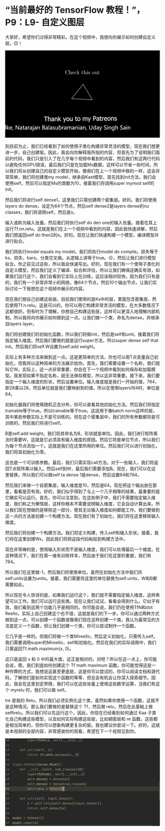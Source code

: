 # “当前最好的 TensorFlow 教程！”，P9：L9- 自定义图层 

大家好，希望你们过得非常精彩。在这个视频中，我想向你展示如何创建自定义层。😊！[](img/2b96deb5c7669b397136afafb6aca66a_1.png)

![](img/2b96deb5c7669b397136afafb6aca66a_2.png)

到目前为止，我们已经看到了如何使用子类化构建非常灵活的模型，现在我们想更进一步，自己创建层。因此，我会向你解释我所指的内容，但首先为了说明我们面前的代码，我们只是引入了在几乎每个视频中看到的内容，然后我们有这两行代码以避免任何GPU错误，最后我们只是在加载Ms数据，这样可以节省一些时间，所以我们将从创建自己的自定义模型开始，像我们在上一个视频中做的一样，这会非常简单，我们将创建类my model，继承自Kast模型，首先找到init方法，我们会使用self，然后可以指定Ms的类数为10，接着我们将调用super mymod self的init。

然后我们将进行self dense1，这里我们只需创建两个密集层。好的。我们将使用layers do dense，设定为64个节点，然后self dense2是layers dense的nu classes，我们将调用self，然后是x。

输入或称为输入张量。然后我们将执行self do den one的输入张量。接着在其上运行Tf.nn.relu。这就是我们在上一个视频中看到的内容，因此我快速讲解，然后我们想返回self do then2的x。好的。现在让我们快速构建一个模型，编译模型并进行拟合。

我们将执行model equals my model。我们将执行model do compile。损失等于ks，损失，bars。分类交叉熵。从逻辑上讲等于true。😔，然后让我们进行模型拟合。你之前见过这些，所以我会快速写出。好的，现在我们有一个使用子类化的自定义模型，然后我们定义了编译、拟合和评估，所以让我们确保这确实有效，如果我们运行这个，我们会看到它实际上在训练，这应该相对较快，因为我们只有是的，我们有一个非常非常小的网络，像64个节点，然后10个输出节点，让我们实际讨论一下我想在这个视频中展示的内容。

现在我们想自己创建这些层。目前我们使用的是Ks中的层，里面包含密集层，然后使用Tf.n.relu。这是可以的，你可以用它构建非常灵活的模型，在大多数情况下这都很好。但有时为了理解，你想自己构建这些层，这样可以更深入地理解内部机制。所以我将向你展示如何做到这一点。让我们做一个类，命名为dense，并继承自layers layer。

我们将创建我们的初始化函数，所以我们将做init，然后是self和unit。接着我们将指定输入维度。然后我们要做的就是运行super方法，所以super dense self that init。然后我们将self.W设置为self.add weight。

实际上有多种方法来做到这一点。这是更简单的方法，你也可以用T点变量自己初始化，但我将以这种简单的方法展示给你。首先，我们需要设置一个名称，我们就叫它W。实际上，这一点非常重要，你会在下一个视频中看到如何保存和加载模型。我发现如果不指定名称，就无法保存模型，所以这非常重要。接下来，我们要指定一个输入维度的形状，然后设置单位。输入维度就是我们一开始的值，784，即28乘以28，然后单位就是我们要映射到的值，所以在使用layers164时，单位是64。

初始化器我们将使用随机正态分布，你可以查看其他初始化方法。然后我们将指定trainable等于true。所以trainable等于true。这适用于像batch norm这样的层，其中某些参数实际上不是可训练的。但在这个密集层中，我们的所有参数都将是可训练的，然后我们将进行self。

B是self.add weight。我们将其命名为B，形状就是单位。因此，我们进行矩阵乘法时需要W，这就是它必须具有输入维度的原因。然后它将是单位节点，所以我们为每个节点添加一个。这就是我们在这里所用的单位。然后我们可以进行初始化，我们将其初始化为零。

这也是一个可训练参数。最后，我们只需实现call方法。对于一些输入，我们将返回T点矩阵乘以输入。然后self到W，最后我们需要添加B。现在，我们可以在这里替换，所以我们可以做self ta dense 1是dense，然后设置64和784。

然后我们来做一个自密集层，输入维度是10，然后是64。现在把这个输出放在那里，看看是否有效。好的，我们似乎得到了与上一个几乎相等的结果，最重要的是它确实可以运行。首先，你可以注意到，在这些例子中，我们不需要指定输入维度，我们称之为懒惰层，这样你根本不需要说明输入维度，它会自动计算出来。所以我们现在想做的是移除这一部分，使其无论输入维度如何都能工作。我们要做到这一点的方法是创建一个构建方法。现在我们有了初始化，我们将在这里移除输入维度。

然后我们将创建一个构建方法。我们将定义构建，传入self和输入形状。接着，我们将在这里创建Ws，因此我们将把这段代码粘贴到构建方法中。

现在非常棒的是，使用输入形状而不是输入维度，我们可以处理最后一个维度。在这种情况下，我们在第一维有训练样本，然后由于我们在这里的重塑，我们有784。

所以我们在这里做-1，然后我们将使用单位，虽然在初始化方法中我们将self.units设置为units。接着，我们需要将这里的单位替换为self.units，W和B都需要如此。

所以现在令人惊讶的是，如果我们运行这个，我们就不需要指定输入维度，这样希望可以工作。我们可以运行这些类。现在让我们试试，看看会得到什么。它似乎有效，我们看到这两个功能几乎是相同的。你可能会说，我们仍在使用TfN和dot Reello，实际上自己创建这个也不错，这就是我们的下一步。你可以通过两种方式做到这一点，可以创建一个函数或像我们现在这样创建一个类。我认为最常见的方法是定义一个函数，但让我们创建一个类，你可以尝试制作一个函数。

它几乎是一样的。但我们将做一个类Mireello，然后定义初始化，只需传入self。我们需要调用super的Mireello，self和初始化。然后在我们的实际调用中，我们只需返回Tf.math.maximum(x, 0)。

这只是返回 x 和 0 中的最大值，这正是相对的，对吧？所以在这一点上，你可能会说，嗯，我们到底如何创建这个 Tf math maximum 函数。你可能觉得这是一种作弊的方式，我想说这甚至更底层，这是你可以尝试的，你可以阅读文档和源代码，了解他们是如何实现这个函数的等等，但总会有机会让你深入探索细节。因此，我会在这里划定界限，我们可以在这些张量上使用这些数学运算，当我们有这个 myrelu 时，我们可以做 self。

tre 是我的 Relu，所以我们必须实例化这个类，虽然如果你使用一个函数，这就不是这种情况。那么我们要做的是替换这个 Tf，然后做 relu，然后在此基础上做 selftrelu。所以我们可以先运行这个。因此，你现在已经看到如何通过 Kaa 子类化自己构建这些模型，以及如何实际构建这些层，比如稠密层和 re 函数。这些都是相当简单的，但你可以想象构建更复杂的层。我也建议你尝试一下。好的，这就是本视频的全部内容，非常感谢你的观看，希望在下一个视频见到你。

![](img/2b96deb5c7669b397136afafb6aca66a_4.png)
